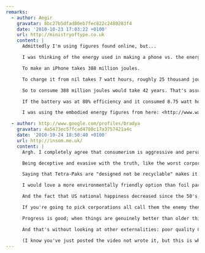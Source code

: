 ```yaml
---
remarks:
  - author: Aegir
    gravatar: 8bc27b5dfad80eb7fec822c2480283f4
    date: '2010-10-23 17:03:22 +0100'
    url: http://ministryoftype.co.uk
    content: |
      Admittedly I'm using figures found online, but...

      I was thinking of the energy used in making a phone vs. the energy to charge it, regardless of any efficiency losses.

      To make an iPhone takes 388 million joules.

      To charge it from nil takes 7 watt hours, roughly 25 thousand joules. That's about 9 million joules a year, assuming you do that every day (unlikely, but let's be generous).

      So to consume 388 million joules would take 42 years. That's assuming 100% useful energy.

      If the battery was at 80% efficiency and it consumed 8.75 watt hours per charge (6250 extra joules), it would take 62000 years of charging it every day for the waste to add up to a new phone.

      I was using the embodied energy figures from here: <http://www.wattzon.com/stuff/items/k9fmwte14tuxxadzktgj1baucj/kateul1aiv26yqzm9qifapx6t1>

  - author: http://www.google.com/profiles/bradya
    gravatar: 4a5473ec57fcad4780c17a3757421a4c
    date: '2010-10-24 18:50:40 +0100'
    url: http://insom.me.uk/
    content: |
      Argh. I completely agree that consumerism is aggressive and pervasive but videos like that make me angry in the way Michael Moore's do.

      Being deceptive and evasive with the truth, like the worst corporations do, is not the way to make your point.

      Saying that Tetra-Paks are "designed not be recyclable" makes it sound like some insidious plot to create waste so that ... wait, what's in it for Tetra Pak again? Is it enough for bad corporations to be doing evil; there doesn't have to be a profit motive?

      I would love a more environmentally friendly option than foil packs, but they reduce food waste (which is a big problem) by allowing food to keep for longer. Here, the external cost of using more degradable packaging is wasting more food.

      And the fact that US national happiness decreased since the 50's, "around the time" that planned obsolescence became in vogue! Are we expected to not know the difference between correlation and causation? *grumble*

      If you're going to pick corporations all call them the enemy then acting like them to win favour in the short term is a long term loss. (If I may get political: see Labour in the 90's).

      Progress is good; when things are genuinely better than older things it makes sense to replace them, especially when they have naturally died out: Non-CFC fridges are better for the environment than freon containing ones. "A rated" appliances have far lower running costs and therefore use less energy.

      And that's without looking at other externalities: poor quality CRT screens harm your eyesight. Flicker, which is eliminated by LCD, causes headaches, discomfort, even lost working hours. That woman's 5-year-old CRT may not be the pious correct choice she thinks, and portraying anyone who upgrades as doing so "because she looks like she's on a space ship" is reductive and insulting.

      (I know you've just posted the video not wrote it, but this is where I found it so I thought I would comment here).
---
```

